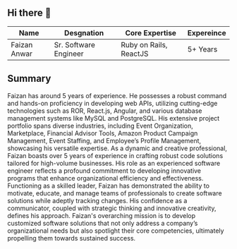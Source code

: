 ## Hi there 👋

| Name  | Desgnation |  Core Expertise | Expereince |
| ------------- | ------------- | ------------- | ------------- |
| Faizan Anwar  | Sr. Software Engineer | Ruby on Rails, ReactJS | 5+ Years

## Summary

Faizan has around 5 years of experience. He possesses a robust command and hands-on proficiency in developing web APIs, utilizing cutting-edge technologies such as ROR, React.js, Angular, and various database management systems like MySQL and PostgreSQL. His extensive project portfolio spans diverse industries, including Event Organization, Marketplace, Financial Advisor Tools, Amazon Product Campaign Management, Event Staffing, and Employee’s Profile Management, showcasing his versatile expertise.
As a dynamic and creative professional, Faizan boasts over 5 years of experience in crafting robust code solutions tailored for high-volume businesses. His role as an experienced software engineer reflects a profound commitment to developing innovative programs that enhance organizational efficiency and effectiveness.
Functioning as a skilled leader, Faizan has demonstrated the ability to motivate, educate, and manage teams of professionals to create software solutions while adeptly tracking changes. His confidence as a communicator, coupled with strategic thinking and innovative creativity, defines his approach. Faizan's overarching mission is to develop customized software solutions that not only address a company’s organizational needs but also spotlight their core competencies, ultimately propelling them towards sustained success.
<!--
**faizananwardeveloper/faizananwardeveloper** is a ✨ _special_ ✨ repository because its `README.md` (this file) appears on your GitHub profile.

Here are some ideas to get you started:

- 🔭 I’m currently working on ...
- 🌱 I’m currently learning ...
- 👯 I’m looking to collaborate on ...
- 🤔 I’m looking for help with ...
- 💬 Ask me about ...
- 📫 How to reach me: ...
- 😄 Pronouns: ...
- ⚡ Fun fact: ...
-->
